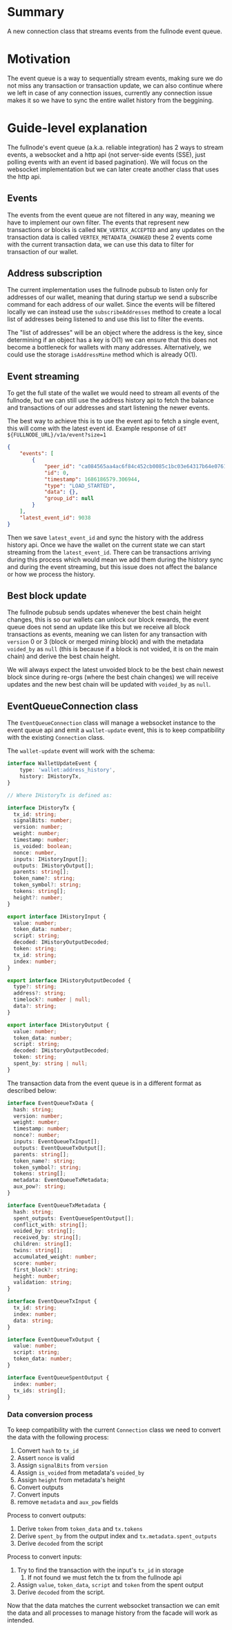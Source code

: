 # Summary

A new connection class that streams events from the fullnode event queue.
# Motivation

The event queue is a way to sequentially stream events, making sure we do not miss any transaction or transaction update, we can also continue where we left in case of any connection issues, currently any connection issue makes it so we have to sync the entire wallet history from the beggining.
# Guide-level explanation

The fullnode's event queue (a.k.a. reliable integration) has 2 ways to stream events, a websocket and a http api (not server-side events (SSE), just polling events with an event id based pagination).
We will focus on the websocket implementation but we can later create another class that uses the http api.

## Events

The events from the event queue are not filtered in any way, meaning we have to implement our own filter.
The events that represent new transactions or blocks is called `NEW_VERTEX_ACCEPTED` and any updates on the transaction data is called `VERTEX_METADATA_CHANGED` these 2 events come with the current transaction data, we can use this data to filter for transaction of our wallet.

## Address subscription

The current implementation uses the fullnode pubsub to listen only for addresses of our wallet, meaning that during startup we send a subscribe command for each address of our wallet.
Since the events will be filtered locally we can instead use the `subscribeAddresses` method to create a local list of addresses being listened to and use this list to filter the events.

The "list of addresses" will be an object where the address is the key, since determining if an object has a key is O(1) we can ensure that this does not become a bottleneck for wallets with many addresses.
Alternatively, we could use the storage `isAddressMine` method which is already O(1).

## Event streaming

To get the full state of the wallet we would need to stream all events of the fullnode, but we can still use the address history api to fetch the balance and transactions of our addresses and start listening the newer events.

The best way to achieve this is to use the event api to fetch a single event, this will come with the latest event id.
Example response of `GET ${FULLNODE_URL}/v1a/event?size=1`

```json
{
    "events": [
        {
            "peer_id": "ca084565aa4ac6f84c452cb0085c1bc03e64317b64e0761f119b389c34fcfede",
            "id": 0,
            "timestamp": 1686186579.306944,
            "type": "LOAD_STARTED",
            "data": {},
            "group_id": null
        }
    ],
    "latest_event_id": 9038
}
```

Then we save `latest_event_id` and sync the history with the address history api.
Once we have the wallet on the current state we can start streaming from the `latest_event_id`.
There can be transactions arriving during this process which would mean we add them during the history sync and during the event streaming, but this issue does not affect the balance or how we process the history.

## Best block update

The fullnode pubsub sends updates whenever the best chain height changes, this is so our wallets can unlock our block rewards, the event queue does not send an update like this but we receive all block transactions as events, meaning we can listen for any transaction with `version` 0 or 3 (block or merged mining block) and with the metadata `voided_by` as `null` (this is because if a block is not voided, it is on the main chain) and derive the best chain height.

We will always expect the latest unvoided block to be the best chain newest block since during re-orgs (where the best chain changes) we will receive updates and the new best chain will be updated with `voided_by` as `null`.

## EventQueueConnection class

The `EventQueueConnection` class will manage a websocket instance to the event queue api and emit a `wallet-update` event, this is to keep compatibility with the existing `Connection` class.

The `wallet-update` event will work with the schema:

```ts
interface WalletUpdateEvent {
	type: 'wallet:address_history',
	history: IHistoryTx,
}

// Where IHistoryTx is defined as:

interface IHistoryTx {
  tx_id: string;
  signalBits: number;
  version: number;
  weight: number;
  timestamp: number;
  is_voided: boolean;
  nonce: number,
  inputs: IHistoryInput[];
  outputs: IHistoryOutput[];
  parents: string[];
  token_name?: string;
  token_symbol?: string;
  tokens: string[];
  height?: number;
}

export interface IHistoryInput {
  value: number;
  token_data: number;
  script: string;
  decoded: IHistoryOutputDecoded;
  token: string;
  tx_id: string;
  index: number;
}

export interface IHistoryOutputDecoded {
  type?: string;
  address?: string;
  timelock?: number | null;
  data?: string;
}

export interface IHistoryOutput {
  value: number;
  token_data: number;
  script: string;
  decoded: IHistoryOutputDecoded;
  token: string;
  spent_by: string | null;
}
```

The transaction data from the event queue is in a different format as described below:

```ts
interface EventQueueTxData {
  hash: string;
  version: number;
  weight: number;
  timestamp: number;
  nonce?: number;
  inputs: EventQueueTxInput[];
  outputs: EventQueueTxOutput[];
  parents: string[];
  token_name?: string;
  token_symbol?: string;
  tokens: string[];
  metadata: EventQueueTxMetadata;
  aux_pow?: string;
}

interface EventQueueTxMetadata {
  hash: string;
  spent_outputs: EventQueueSpentOutput[];
  conflict_with: string[];
  voided_by: string[];
  received_by: string[];
  children: string[];
  twins: string[];
  accumulated_weight: number;
  score: number;
  first_block?: string;
  height: number;
  validation: string;
}

interface EventQueueTxInput {
  tx_id: string;
  index: number;
  data: string;
}

interface EventQueueTxOutput {
  value: number;
  script: string;
  token_data: number;
}

interface EventQueueSpentOutput {
  index: number;
  tx_ids: string[];
}
```


### Data conversion process

To keep compatibility with the current `Connection` class we need to convert the data with the following process:

1. Convert `hash` to `tx_id`
2. Assert `nonce` is valid
3. Assign `signalBits` from `version`
4. Assign `is_voided` from metadata's `voided_by`
5. Assign `height` from metadata's height
6. Convert outputs
7. Convert inputs
8. remove `metadata` and `aux_pow` fields

Process to convert outputs:

1. Derive `token` from `token_data` and `tx.tokens`
2. Derive `spent_by` from the output index and `tx.metadata.spent_outputs`
3. Derive `decoded` from the script

Process to convert inputs:

1. Try to find the transaction with the input's `tx_id` in storage
	1. If not found we must fetch the tx from the fullnode api
2. Assign `value`, `token_data`, `script` and `token` from the spent output
3. Derive `decoded` from the script.

Now that the data matches the current websocket transaction we can emit the data and all processes to manage history from the facade will work as intended.
